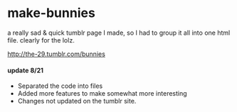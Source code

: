 make-bunnies
==============
a really sad & quick tumblr page I made, so I had to group it all into one html file.
clearly for the lolz.

http://the-29.tumblr.com/bunnies

#### update 8/21

* Separated the code into files
* Added more features to make somewhat more interesting
* Changes not updated on the tumblr site.
